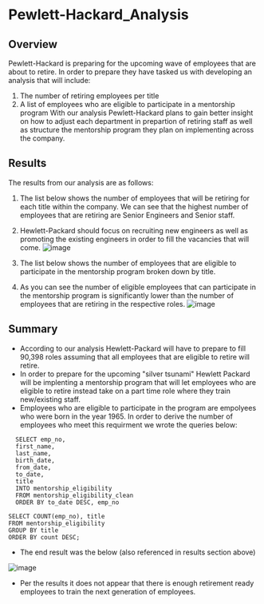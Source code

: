 # Pewlett-Hackard_Analysis
## Overview
Pewlett-Hackard is preparing for the upcoming wave of employees that are about to retire. In order to prepare they have tasked us with developing an analysis that will include:
1. The number of retiring employees per title
2. A list of employees who are eligible to participate in a mentorship program
With our analysis Pewlett-Hackard plans to gain better insight on how to adjust each department in prepartion of retiring staff as well as structure the mentorship program they plan on implementing across the company. 

## Results
The results from our analysis are as follows:
1. The list below shows the number of employees that will be retiring for each title within the company. We can see that the highest number of employees that are retiring are Senior Engineers and Senior staff.
2. Hewlett-Packard should focus on recruiting new engineers as well as promoting the existing engineers in order to fill the vacancies that will come.
![image](https://user-images.githubusercontent.com/67936161/91682614-fcb0d580-eb06-11ea-8e8d-1e72d2a90cd4.png)

3. The list below shows the number of employees that are eligible to participate in the mentorship program broken down by title. 
4. As you can see the number of eligible employees that can participate in the mentorship program is significantly lower than the number of employees that are retiring in the respective roles.
![image](https://user-images.githubusercontent.com/67936161/91683243-f02d7c80-eb08-11ea-8ffb-865a3f79cdbb.png)

## Summary

* According to our analysis Hewlett-Packard will have to prepare to fill 90,398 roles assuming that all employees that are eligible to retire will retire.
* In order to prepare for the upcoming "silver tsunami" Hewlett Packard will be implenting a mentorship program that will let employees who are eligible to retire instead take on a part time role where they train new/existing staff.
* Employees who are eligible to participate in the program are empolyees who were born in the year 1965. In order to derive the number of employees who meet this requirment we wrote the queries below:
``` 
  SELECT emp_no,
  first_name,
  last_name,
  birth_date,
  from_date,
  to_date,
  title
  INTO mentorship_eligibility
  FROM mentorship_eligibility_clean
  ORDER BY to_date DESC, emp_no

```
``` 
SELECT COUNT(emp_no), title
FROM mentorship_eligibility
GROUP BY title
ORDER BY count DESC;

```

* The end result was the below (also referenced in results section above)

![image](https://user-images.githubusercontent.com/67936161/91683243-f02d7c80-eb08-11ea-8ffb-865a3f79cdbb.png)

* Per the results it does not appear that there is enough retirement ready employees to train the next generation of employees.
